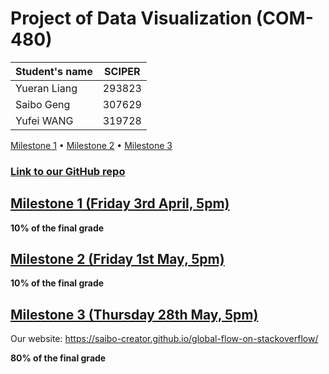 # Project of Data Visualization (COM-480)

| Student's name | SCIPER |
| -------------- | ------ |
| Yueran Liang|293823 |
| Saibo Geng  |307629 |
| Yufei WANG|319728 |

[Milestone 1](#milestone-1-friday-3rd-april-5pm) • [Milestone 2](#milestone-2-friday-1st-may-5pm) • [Milestone 3](#milestone-3-thursday-28th-may-5pm)

### [Link to our GitHub repo](https://github.com/Saibo-creator/global-flow-on-stackoverflow)

## [Milestone 1 (Friday 3rd April, 5pm)](https://github.com/com-480-data-visualization/com-480-project-vizulixr/blob/master/Milestone1.md)

**10% of the final grade**


## [Milestone 2 (Friday 1st May, 5pm)](https://github.com/com-480-data-visualization/com-480-project-vizulixr/blob/master/Milestone2.pdf)

**10% of the final grade**




## [Milestone 3 (Thursday 28th May, 5pm)](https://github.com/com-480-data-visualization/com-480-project-vizulixr/blob/master/COM480%20Process%20Book.pdf)

Our website: https://saibo-creator.github.io/global-flow-on-stackoverflow/

**80% of the final grade**

